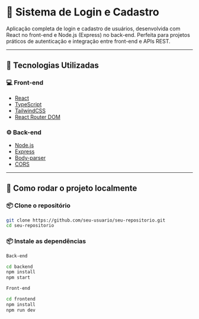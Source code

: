 # 🔐 Sistema de Login e Cadastro

Aplicação completa de login e cadastro de usuários, desenvolvida com React no front-end e Node.js (Express) no back-end. Perfeita para projetos práticos de autenticação e integração entre front-end e APIs REST.

---

## 🧩 Tecnologias Utilizadas

### 💻 Front-end
- [React](https://reactjs.org)
- [TypeScript](https://www.typescriptlang.org/)
- [TailwindCSS](https://tailwindcss.com)
- [React Router DOM](https://reactrouter.com)

### ⚙️ Back-end
- [Node.js](https://nodejs.org)
- [Express](https://expressjs.com)
- [Body-parser](https://www.npmjs.com/package/body-parser)
- [CORS](https://www.npmjs.com/package/cors)

---

## 🚀 Como rodar o projeto localmente

### 📦 Clone o repositório

```bash
git clone https://github.com/seu-usuario/seu-repositorio.git
cd seu-repositorio
```

### 📦 Instale as dependências

```bash
Back-end

cd backend
npm install
npm start

Front-end

cd frontend
npm install
npm run dev
```
